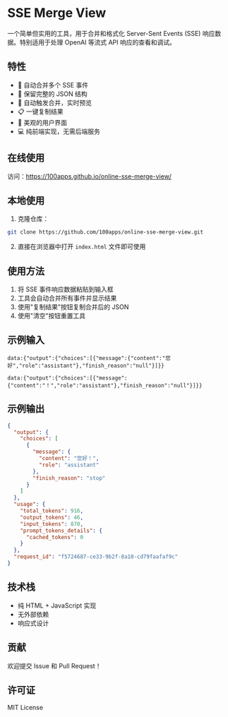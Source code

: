 # SSE Merge View

一个简单但实用的工具，用于合并和格式化 Server-Sent Events (SSE) 响应数据。特别适用于处理 OpenAI 等流式 API 响应的查看和调试。

## 特性

- 🚀 自动合并多个 SSE 事件
- 📝 保留完整的 JSON 结构
- 🎯 自动触发合并，实时预览
- 📋 一键复制结果
- 🌈 美观的用户界面
- 💻 纯前端实现，无需后端服务

## 在线使用

访问：https://100apps.github.io/online-sse-merge-view/

## 本地使用

1. 克隆仓库：
```bash
git clone https://github.com/100apps/online-sse-merge-view.git
```

2. 直接在浏览器中打开 `index.html` 文件即可使用

## 使用方法

1. 将 SSE 事件响应数据粘贴到输入框
2. 工具会自动合并所有事件并显示结果
3. 使用"复制结果"按钮复制合并后的 JSON
4. 使用"清空"按钮重置工具

## 示例输入

```
data:{"output":{"choices":[{"message":{"content":"您好","role":"assistant"},"finish_reason":"null"}]}}

data:{"output":{"choices":[{"message":{"content":"！","role":"assistant"},"finish_reason":"null"}]}}
```

## 示例输出

```json
{
  "output": {
    "choices": [
      {
        "message": {
          "content": "您好！",
          "role": "assistant"
        },
        "finish_reason": "stop"
      }
    ]
  },
  "usage": {
    "total_tokens": 916,
    "output_tokens": 46,
    "input_tokens": 870,
    "prompt_tokens_details": {
      "cached_tokens": 0
    }
  },
  "request_id": "f5724687-ce33-9b2f-8a10-cd79faafaf9c"
}
```

## 技术栈

- 纯 HTML + JavaScript 实现
- 无外部依赖
- 响应式设计

## 贡献

欢迎提交 Issue 和 Pull Request！

## 许可证

MIT License

